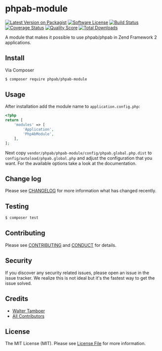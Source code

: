 # phpab-module

[![Latest Version on Packagist][ico-version]][link-packagist]
[![Software License][ico-license]](LICENSE.md)
[![Build Status][ico-travis]][link-travis]
[![Coverage Status][ico-scrutinizer]][link-scrutinizer]
[![Quality Score][ico-code-quality]][link-code-quality]
[![Total Downloads][ico-downloads]][link-downloads]

A module that makes it possible to use phpab/phpab in Zend Framework 2 applications.

## Install

Via Composer

``` bash
$ composer require phpab/phpab-module
```

## Usage

After installation add the module name to `application.config.php`:

``` php
<?php
return [
    'modules' => [
        'Application',
        'PhpAbModule',
    ],
];
```

Next copy `vendor/phpab/phpab-module/config/phpab.global.php.dist` to `config/autoload/phpab.global.php` 
and adjust the configuration that you want. For the available options take a look at the documentation.

## Change log

Please see [CHANGELOG](CHANGELOG.md) for more information what has changed recently.

## Testing

``` bash
$ composer test
```

## Contributing

Please see [CONTRIBUTING](CONTRIBUTING.md) and [CONDUCT](CONDUCT.md) for details.

## Security

If you discover any security related issues, please open an issue in the issue tracker. We realize 
this is not ideal but it's the fastest way to get the issue solved.

## Credits

- [Walter Tamboer](https://github.com/waltertamboer)
- [All Contributors][link-contributors]

## License

The MIT License (MIT). Please see [License File](LICENSE) for more information.

[ico-version]: https://img.shields.io/packagist/v/phpab/phpab-module.svg?style=flat-square
[ico-license]: https://img.shields.io/badge/license-MIT-brightgreen.svg?style=flat-square
[ico-travis]: https://img.shields.io/travis/phpab/phpab-module/master.svg?style=flat-square
[ico-scrutinizer]: https://img.shields.io/scrutinizer/coverage/g/phpab/phpab-module.svg?style=flat-square
[ico-code-quality]: https://img.shields.io/scrutinizer/g/phpab/phpab-module.svg?style=flat-square
[ico-downloads]: https://img.shields.io/packagist/dt/phpab/phpab-module.svg?style=flat-square

[link-packagist]: https://packagist.org/packages/phpab/phpab-module
[link-travis]: https://travis-ci.org/phpab/phpab-module
[link-scrutinizer]: https://scrutinizer-ci.com/g/phpab/phpab-module/code-structure
[link-code-quality]: https://scrutinizer-ci.com/g/phpab/phpab-module
[link-downloads]: https://packagist.org/packages/phpab/phpab-module
[link-contributors]: https://github.com/phpab/phpab-module/graphs/contributors

